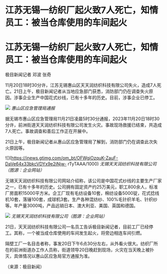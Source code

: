 # 江苏无锡一纺织厂起火致7人死亡，知情员工：被当仓库使用的车间起火

# 江苏无锡一纺织厂起火致7人死亡，知情员工：被当仓库使用的车间起火

极目新闻记者 邓波 张奇

11月20日18时30分许，江苏无锡惠山区天天润纺织科技有限公司失火，造成7人死亡。21日上午，极目新闻记者从当地应急部门获悉，消防部门仍在调查失火原因。涉事企业生产中国花式纱线，已有十多年的历史。目前，涉事企业已停工。

![](https://inews.gtimg.com/om_bt/Os3gYvVPH8379g4F8h6bqt9Yqd0Bzs5j26lGo-1OAoQCYAA/1000)
_惠山区应急管理局通报_

据无锡市惠山区应急管理局11月21日凌晨5时30分通报，2023年11月20日18时30分许，前洲街道天天润纺织科技有限公司发生火灾。事故现场救援已结束，共造成7人死亡。事故调查和善后工作正在开展中。

21日上午，极目新闻记者从惠山区应急管理局了解到，消防部门仍在调查此次失火原因等。

![](https://inews.gtimg.com/om_bt/OFWgiOzquK-ZauF-DaVe64x33bkcVDYx9e2iNjw-
rTyTAAA/1000) _无锡天天润纺织科技有限公司（图源：企业网站）_

无锡天天润纺织科技有限公司网站介绍称，该公司是中国花式纱线的主要生产厂家之一，已有十多年的历史。公司拥有固定资产约25万美元，职工800余人，标准厂房面积15000平方米。企工厂现有毛纺设备10套，棉纺设备5000锭，花式捻线机10套，落锤100套，成球机3套。生产各种混纺纱、100%毛针织羊毛、针织纱等。年产量3000吨，产品远销日本、澳大利亚、美国、英国和德国。

![](https://inews.gtimg.com/om_bt/Oqc9ab6ITMfOjBzho6kDQH8eMlmzn8gI39y6LvTPyf9ZoAA/1000)
_无锡天天润纺织科技有限公司（图源：企业网站）_

21日，天天润纺织科技有限公司一名员工告诉极目新闻记者，目前工厂已经停工。其称，一个被当成仓库使用的车间发生起火，将旁边相连车间引燃。

隔壁工厂一名目击者称，事发20日下午6点30分左右，从外看火很大。纺织厂所在的前洲街道办工作人员称，街道领导20日晚赶到现场，火灾在当天晚上被扑灭，具体情况以惠山区应急局官方通报为准。

（来源：极目新闻）

